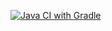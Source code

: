 [![Java CI with Gradle](https://github.com/VikaEra/BDD/actions/workflows/gradle.yml/badge.svg)](https://github.com/VikaEra/BDD/actions/workflows/gradle.yml)
